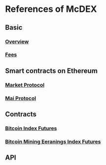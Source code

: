 # References of McDEX

## Basic

### [Overview](en/overview.md)

### [Fees](en/fees.md)

## Smart contracts on Ethereum

### [Market Protocol](en/market-protocol.md)

### [Mai Protocol](https://github.com/mcdexio/documents/blob/master/en/mai.md)

## Contracts

### [Bitcoin Index Futures](en/btc-mp.md)
### [Bitcoin Mining Eeranings Index Futures](en/bme-mp.md)

## API
